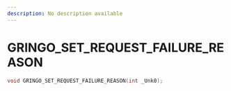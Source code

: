```yaml
---
description: No description available 
---
```


# GRINGO_SET_REQUEST_FAILURE_REASON

```cpp
void GRINGO_SET_REQUEST_FAILURE_REASON(int _Unk0);
```
